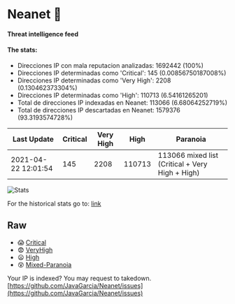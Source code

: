 # Neanet :hocho:
#### Threat intelligence feed
#### The stats:

- Direcciones IP con mala reputacion analizadas: 1692442 (100%)
- Direcciones IP determinadas como 'Critical':  145 (0.00856750187008%)
- Direcciones IP determinadas como 'Very High':  2208 (0.130462373304%)
- Direcciones IP determinadas como 'High':  110713 (6.54161265201)
- Total de direcciones IP indexadas en Neanet:  113066 (6.68064252719%)
- Total de direcciones IP descartadas en Neanet:  1579376 (93.3193574728%)

| Last Update | Critical | Very High | High | Paranoia |
| --- | --- | --- | --- | --- |
| 2021-04-22 12:01:54 | 145 | 2208 | 110713 | 113066 mixed list (Critical + Very High + High)|

![Stats](https://docs.google.com/spreadsheets/d/e/2PACX-1vSnaNMIXVabIpDJjufMlzH7poXnshF3mgd8Is1g9ytUEzVsP5my4Trn8f-xkoLLQ38xpL3HtmUexLo6/pubchart?oid=501124687&format=image)

For the historical stats go to: [link](/stats.csv)
## Raw
- :scream: [Critical](https://raw.githubusercontent.com/JavaGarcia/Neanet/master/blacklists/neanet_critical.txt)
- :fearful: [VeryHigh](https://raw.githubusercontent.com/JavaGarcia/Neanet/master/blacklists/neanet_veryHigh.txtt)
- :frowning: [High](https://raw.githubusercontent.com/JavaGarcia/Neanet/master/blacklists/neanet_high.txt)
- :dizzy_face: [Mixed-Paranoia](https://raw.githubusercontent.com/JavaGarcia/Neanet/master/blacklists/neanet_all.txt)


Your IP is indexed? You may request to takedown. [https://github.com/JavaGarcia/Neanet/issues](https://github.com/JavaGarcia/Neanet/issues)















































































































































































































































































































































































































































































































































































































































































































































































































































































































































































































































































































































































































































































































































































































































































































































































































































































































































































































































































































































































































































































































































































































































































































































































































































































































































































































































































































































































































































































































































































































































































































































































































































































































































































































































































































































































































































































































































































































































































































































































































































































































































































































































































































































































































































































































































































































































































































































































































































































































































































































































































































































































































































































































































































































































































































































































































































































































































































































































































































































































































